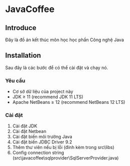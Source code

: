 # JavaCoffee

## Introduce

Đây là đồ án kết thúc môn học học phần Công nghệ Java

## Installation

Sau đây là các bước để có thể cài đặt và chạy nó.

### Yêu cầu

- Cơ sở dữ liệu của project này
- JDK ≥ 11 (recommend JDK 11 LTS)
- Apache NetBeans ≥ 12 (recommend NetBeans 12 LTS)

### Cài đặt

1. Cài đặt JDK
2. Cài đặt Netbean
3. Cài đặt biến môi trường Java
4. Cài đặt biến JDBC Driver 9.2
5. Thêm thư viên nếu bị lỗi (đính kèm trong src\libs)
6. Config connection string (src\javacoffee\sqlprovider\SqlServerProvider.java)